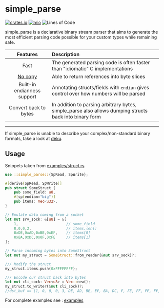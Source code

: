 # simple_parse

[![crates.io](https://img.shields.io/crates/v/simple_parse.svg)](https://crates.io/crates/simple_parse)
[![mio](https://docs.rs/simple_parse/badge.svg)](https://docs.rs/simple_parse/)
![Lines of Code](https://tokei.rs/b1/github/elast0ny/simple_parse)

simple_parse is a declarative binary stream parser that aims to generate the most efficient parsing code possible for your custom types while remaining safe.


| Features | Description |
|:----:|:----|
| Fast| The generated parsing code is often faster than "idiomatic" C implementations|
| [No copy](examples/no_copy.rs) | Able to return references into byte slices |
| Built-in endianness support | Annotating structs/fields with `endian` gives control over how numbers will be parsed |
| Convert back to bytes | In addition to parsing arbitrary bytes, simple_parse also allows dumping structs back into binary form |

***

If simple_parse is unable to describe your complex/non-standard binary formats, take a look at [deku](https://github.com/sharksforarms/deku).

## Usage

Snippets taken from [examples/struct.rs](examples/struct.rs)
```Rust
use ::simple_parse::{SpRead, SpWrite};

#[derive(SpRead, SpWrite)]
pub struct SomeStruct {
    pub some_field: u8,
    #[sp(endian="big")]
    pub items: Vec<u32>,
}

// Emulate data coming from a socket
let mut srv_sock: &[u8] = &[
    1,                      // some_field
    0,0,0,2,                // items.len()
    0xDE,0xAD,0xBE,0xEF,    // items[0]
    0xBA,0xDC,0x0F,0xFE     // items[1]
];

// Parse incoming bytes into SomeStruct
let mut my_struct = SomeStruct::from_reader(&mut srv_sock)?;

/// Modify the struct
my_struct.items.push(0xFFFFFFFF);

/// Encode our struct back into bytes
let mut cli_sock: Vec<u8> = Vec::new();
my_struct.to_writer(&mut cli_sock)?;
//dst_buf == [1, 0, 0, 0, 3, DE, AD, BE, EF, BA, DC, F, FE, FF, FF, FF, FF]
```

For complete examples see : [examples](examples/)
